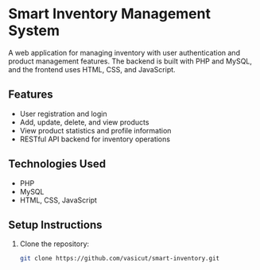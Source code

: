 # Smart Inventory Management System

A web application for managing inventory with user authentication and product management features. The backend is built with PHP and MySQL, and the frontend uses HTML, CSS, and JavaScript.

## Features

- User registration and login  
- Add, update, delete, and view products  
- View product statistics and profile information  
- RESTful API backend for inventory operations  

## Technologies Used

- PHP  
- MySQL  
- HTML, CSS, JavaScript  

## Setup Instructions

1. Clone the repository:
   ```bash
   git clone https://github.com/vasicut/smart-inventory.git
